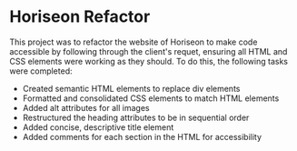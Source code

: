# Horiseon Refactor
This project was to refactor the website of Horiseon to make code accessible by following through the client's requet, ensuring all HTML and CSS elements were working as they should. 
To do this, the following tasks were completed:
- Created semantic HTML elements to replace div elements 
- Formatted and consolidated CSS elements to match HTML elements 
- Added alt attributes for all images 
- Restructured the heading attributes to be in sequential order 
- Added concise, descriptive title element  
- Added comments for each section in the HTML for accessibility  

